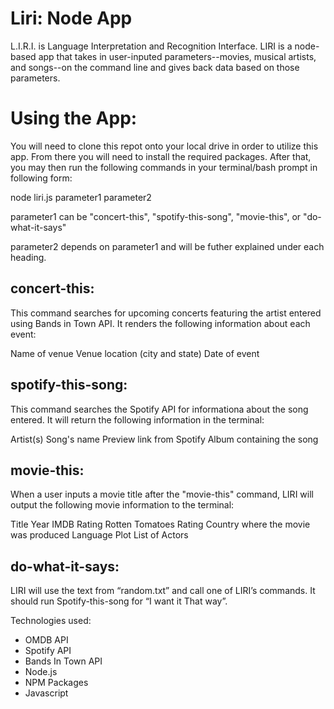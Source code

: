 # Liri: Node App

L.I.R.I. is Language Interpretation and Recognition Interface. LIRI is a node-based app that takes in user-inputed parameters--movies, musical artists, and songs--on the command line and gives back data based on those parameters.

# Using the App:
You will need to clone this repot onto your local drive in order to utilize this app. From there you will need to install the required packages. After that, you may then run the following commands in your terminal/bash prompt in following form:

node liri.js parameter1 parameter2

parameter1 can be "concert-this", "spotify-this-song", "movie-this", or "do-what-it-says"

parameter2 depends on parameter1 and will be futher explained under each heading.

<h2>concert-this:</h2>

This command searches for upcoming concerts featuring the artist entered using Bands in Town API. It renders the following information about each event:

Name of venue
Venue location (city and state)
Date of event

<h2>spotify-this-song:</h2>

This command searches the Spotify API for informationa about the song entered. It will return the following information in the terminal:

Artist(s)
Song's name
Preview link from Spotify
Album containing the song

<h2>movie-this:</h2>

When a user inputs a movie title after the "movie-this" command, LIRI will output the following movie information to the terminal:

Title
Year
IMDB Rating
Rotten Tomatoes Rating
Country where the movie was produced
Language
Plot
List of Actors

<h2>do-what-it-says:</h2>

LIRI will use the text from “random.txt” and call one of LIRI’s commands. It should run Spotify-this-song for “I want it That way”.

Technologies used:
- OMDB API
- Spotify API
- Bands In Town API
- Node.js
- NPM Packages
- Javascript